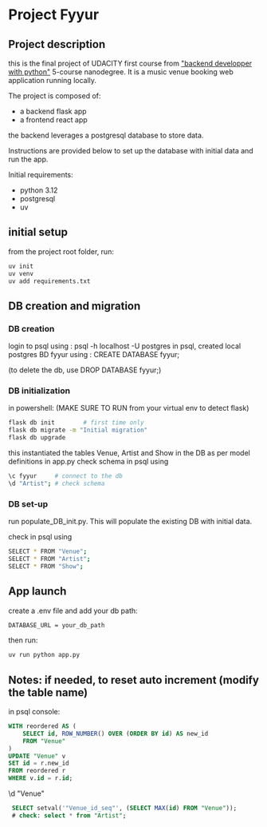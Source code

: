 # Project Fyyur

## Project description

this is the final project of UDACITY first course from ["backend developper with python"](https://www.udacity.com/course/backend-developer-with-python--nd0044) 5-course nanodegree.
It is a music venue booking web application running locally.

The project is composed of:
- a backend flask app
- a frontend react app

the backend leverages a postgresql database to store data.

Instructions are provided below to set up the database with initial data and run the app.

Initial requirements:
- python 3.12
- postgresql
- uv

## initial setup

from the project root folder, run:

```bash
uv init
uv venv
uv add requirements.txt
```

## DB creation and migration

### DB creation

login to psql using : psql -h localhost -U postgres
in psql, created local postgres BD fyyur using : CREATE DATABASE fyyur; 

(to delete the db, use DROP DATABASE fyyur;)

### DB initialization

in powershell: (MAKE SURE TO RUN from your virtual env to detect flask)

```bash
flask db init        # first time only
flask db migrate -m "Initial migration"
flask db upgrade
```
this instantiated the tables Venue, Artist and Show in the DB as per model definitions in app.py
check schema in psql using 
```bash
\c fyyur     # connect to the db
\d "Artist"; # check schema
```

### DB set-up

run populate_DB_init.py. This will populate the existing DB with initial data.

check in psql using 

```bash
SELECT * FROM "Venue";
SELECT * FROM "Artist";
SELECT * FROM "Show";
```

## App launch

create a .env file and add your db path:

```bash
DATABASE_URL = your_db_path
```

then run:

```bash
uv run python app.py
```





## Notes: if needed, to reset auto increment (modify the table name)

in psql console:

```sql
WITH reordered AS (
    SELECT id, ROW_NUMBER() OVER (ORDER BY id) AS new_id
    FROM "Venue"
)
UPDATE "Venue" v
SET id = r.new_id
FROM reordered r
WHERE v.id = r.id;
```

 \d "Venue"

```sql
 SELECT setval('"Venue_id_seq"', (SELECT MAX(id) FROM "Venue"));
 # check: select * from "Artist";
 ```